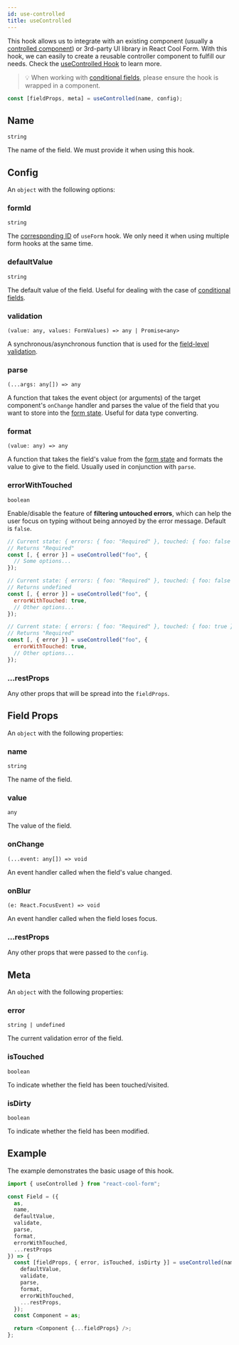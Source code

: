 ```yaml
---
id: use-controlled
title: useControlled
---
```


This hook allows us to integrate with an existing component (usually a [controlled component](https://reactjs.org/docs/forms.html#controlled-components)) or 3rd-party UI library in React Cool Form. With this hook, we can easily to create a reusable controller component to fulfill our needs. Check the [useControlled Hook](../getting-started/3rd-party-ui-libraries#2-usecontrolled-hook) to learn more.

> 💡 When working with [conditional fields](../examples/conditional-fields), please ensure the hook is wrapped in a component.

```js
const [fieldProps, meta] = useControlled(name, config);
```

## Name

`string`

The name of the field. We must provide it when using this hook.

## Config

An `object` with the following options:

### formId

`string`

The [corresponding ID](../api-reference/use-form#id) of `useForm` hook. We only need it when using multiple form hooks at the same time.

### defaultValue

`string`

The default value of the field. Useful for dealing with the case of [conditional fields](../examples/conditional-fields).

### validation

`(value: any, values: FormValues) => any | Promise<any>`

A synchronous/asynchronous function that is used for the [field-level validation](../getting-started/validation-guide#field-level-validation).

### parse

`(...args: any[]) => any`

A function that takes the event object (or arguments) of the target component's `onChange` handler and parses the value of the field that you want to store into the [form state](../getting-started/form-state#about-the-form-state). Useful for data type converting.

### format

`(value: any) => any`

A function that takes the field's value from the [form state](../getting-started/form-state#about-the-form-state) and formats the value to give to the field. Usually used in conjunction with `parse`.

### errorWithTouched

`boolean`

Enable/disable the feature of **filtering untouched errors**, which can help the user focus on typing without being annoyed by the error message. Default is `false`.

```js
// Current state: { errors: { foo: "Required" }, touched: { foo: false } }
// Returns "Required"
const [, { error }] = useControlled("foo", {
  // Some options...
});

// Current state: { errors: { foo: "Required" }, touched: { foo: false } }
// Returns undefined
const [, { error }] = useControlled("foo", {
  errorWithTouched: true,
  // Other options...
});

// Current state: { errors: { foo: "Required" }, touched: { foo: true } }
// Returns "Required"
const [, { error }] = useControlled("foo", {
  errorWithTouched: true,
  // Other options...
});
```

### ...restProps

Any other props that will be spread into the `fieldProps`.

## Field Props

An `object` with the following properties:

### name

`string`

The name of the field.

### value

`any`

The value of the field.

### onChange

`(...event: any[]) => void`

An event handler called when the field's value changed.

### onBlur

`(e: React.FocusEvent) => void`

An event handler called when the field loses focus.

### ...restProps

Any other props that were passed to the `config`.

## Meta

An `object` with the following properties:

### error

`string | undefined`

The current validation error of the field.

### isTouched

`boolean`

To indicate whether the field has been touched/visited.

### isDirty

`boolean`

To indicate whether the field has been modified.

## Example

The example demonstrates the basic usage of this hook.

```js
import { useControlled } from "react-cool-form";

const Field = ({
  as,
  name,
  defaultValue,
  validate,
  parse,
  format,
  errorWithTouched,
  ...restProps
}) => {
  const [fieldProps, { error, isTouched, isDirty }] = useControlled(name, {
    defaultValue,
    validate,
    parse,
    format,
    errorWithTouched,
    ...restProps,
  });
  const Component = as;

  return <Component {...fieldProps} />;
};
```
